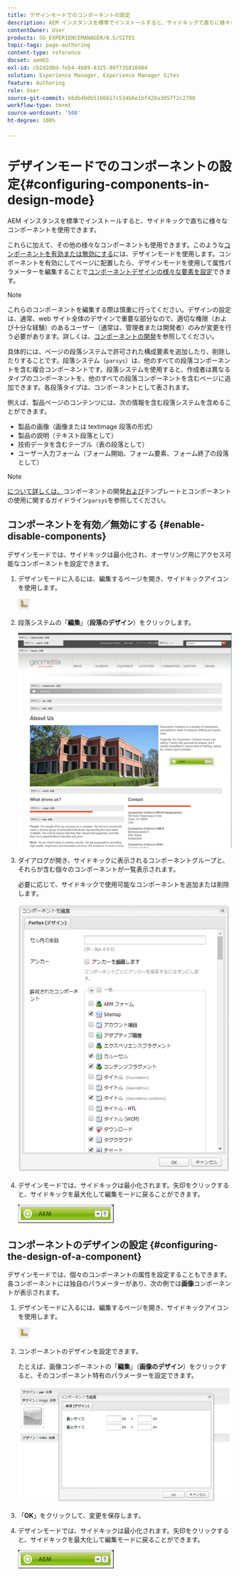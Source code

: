 ```yaml
---
title: デザインモードでのコンポーネントの設定
description: AEM インスタンスを標準でインストールすると、サイドキックで直ちに様々なコンポーネントを使用できます。これらに加えて、他の様々なコンポーネントも使用できます。デザインモードを使用して、このようなコンポーネントを有効または無効にできます。
contentOwner: User
products: SG_EXPERIENCEMANAGER/6.5/SITES
topic-tags: page-authoring
content-type: reference
docset: aem65
exl-id: cb2d2d0d-feb4-4b89-8325-80f735816904
solution: Experience Manager, Experience Manager Sites
feature: Authoring
role: User
source-git-commit: 66db4b0b5106617c534b6e1bf428a3057f2c2708
workflow-type: tm+mt
source-wordcount: '508'
ht-degree: 100%

---
```


# デザインモードでのコンポーネントの設定{#configuring-components-in-design-mode}

AEM インスタンスを標準でインストールすると、サイドキックで直ちに様々なコンポーネントを使用できます。

これらに加えて、その他の様々なコンポーネントも使用できます。このような[コンポーネントを有効または無効にする](#enabledisablecomponentsusingdesignmode)には、デザインモードを使用します。コンポーネントを有効にしてページに配置したら、デザインモードを使用して属性パラメーターを編集することで[コンポーネントデザインの様々な要素を設定](#configuringcomponentsusingdesignmode)できます。

>[!NOTE]
>
>これらのコンポーネントを編集する際は慎重に行ってください。デザインの設定は、通常、web サイト全体のデザインで重要な部分なので、適切な権限（および十分な経験）のあるユーザー（通常は、管理者または開発者）のみが変更を行う必要があります。詳しくは、[コンポーネントの開発](/help/sites-developing/components.md)を参照してください。

具体的には、ページの段落システムで許可された構成要素を追加したり、削除したりすることです。段落システム（`parsys`）は、他のすべての段落コンポーネントを含む複合コンポーネントです。段落システムを使用すると、作成者は異なるタイプのコンポーネントを、他のすべての段落コンポーネントを含むページに追加できます。各段落タイプは、コンポーネントとして表されます。

例えば、製品ページのコンテンツには、次の情報を含む段落システムを含めることができます。

* 製品の画像（画像または textimage 段落の形式）
* 製品の説明（テキスト段落として）
* 技術データを含むテーブル（表の段落として）
* ユーザー入力フォーム（フォーム開始、フォーム要素、フォーム終了の段落として）

>[!NOTE]
>
>[ について詳しくは、](/help/sites-developing/components.md#paragraphsystem)コンポーネントの開発[および](/help/sites-developing/dev-guidelines-bestpractices.md#guidelines-for-using-templates-and-components)テンプレートとコンポーネントの使用に関するガイドライン`parsys`を参照してください。

## コンポーネントを有効／無効にする {#enable-disable-components}

デザインモードでは、サイドキックは最小化され、オーサリング用にアクセス可能なコンポーネントを設定できます。

1. デザインモードに入るには、編集するページを開き、サイドキックアイコンを使用します。

   ![デザインモード](do-not-localize/chlimage_1.png)

1. 段落システムの「**編集**」（**段落のデザイン**）をクリックします。

   ![screen_shot_2012-02-08at102726am](assets/screen_shot_2012-02-08at102726am.png)

1. ダイアログが開き、サイドキックに表示されるコンポーネントグループと、それらが含む個々のコンポーネントが一覧表示されます。

   必要に応じて、サイドキックで使用可能なコンポーネントを追加または削除します。

   ![screen_shot_2012-02-08at103407am](assets/screen_shot_2012-02-08at103407am.png)

1. デザインモードでは、サイドキックは最小化されます。矢印をクリックすると、サイドキックを最大化して編集モードに戻ることができます。

   ![サイドキックの最小化](do-not-localize/sidekick-collapsed.png)

## コンポーネントのデザインの設定 {#configuring-the-design-of-a-component}

デザインモードでは、個々のコンポーネントの属性を設定することもできます。各コンポーネントには独自のパラメーターがあり、次の例では&#x200B;**画像**&#x200B;コンポーネントが表示されます。

1. デザインモードに入るには、編集するページを開き、サイドキックアイコンを使用します。

   ![デザインモード - サイドキック](do-not-localize/chlimage_1-1.png)

1. コンポーネントのデザインを設定できます。

   たとえば、画像コンポーネントの「**編集**」（**画像のデザイン**）をクリックすると、そのコンポーネント特有のパラメーターを設定できます。

   ![chlimage_1-5](assets/chlimage_1-5.png)

1. 「**OK**」をクリックして、変更を保存します。

1. デザインモードでは、サイドキックは最小化されます。矢印をクリックすると、サイドキックを最大化して編集モードに戻ることができます。

   ![サイドキックの最小化](do-not-localize/sidekick-collapsed-1.png)
